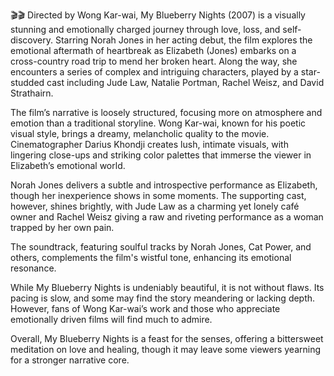 🎬🎬 Directed by Wong Kar-wai, My Blueberry Nights (2007) is a visually stunning and emotionally charged journey through love, loss, and self-discovery. Starring Norah Jones in her acting debut, the film explores the emotional aftermath of heartbreak as Elizabeth (Jones) embarks on a cross-country road trip to mend her broken heart. Along the way, she encounters a series of complex and intriguing characters, played by a star-studded cast including Jude Law, Natalie Portman, Rachel Weisz, and David Strathairn.

The film’s narrative is loosely structured, focusing more on atmosphere and emotion than a traditional storyline. Wong Kar-wai, known for his poetic visual style, brings a dreamy, melancholic quality to the movie. Cinematographer Darius Khondji creates lush, intimate visuals, with lingering close-ups and striking color palettes that immerse the viewer in Elizabeth’s emotional world.

Norah Jones delivers a subtle and introspective performance as Elizabeth, though her inexperience shows in some moments. The supporting cast, however, shines brightly, with Jude Law as a charming yet lonely café owner and Rachel Weisz giving a raw and riveting performance as a woman trapped by her own pain.

The soundtrack, featuring soulful tracks by Norah Jones, Cat Power, and others, complements the film's wistful tone, enhancing its emotional resonance.

While My Blueberry Nights is undeniably beautiful, it is not without flaws. Its pacing is slow, and some may find the story meandering or lacking depth. However, fans of Wong Kar-wai’s work and those who appreciate emotionally driven films will find much to admire.

Overall, My Blueberry Nights is a feast for the senses, offering a bittersweet meditation on love and healing, though it may leave some viewers yearning for a stronger narrative core.
